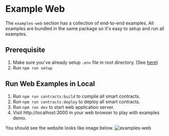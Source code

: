 # Example Web

The `examples-web` section has a collection of end-to-end examples. All examples are bundled in the same package so it's easy to setup and run all examples.

## Prerequisite

1. Make sure you've already setup `.env` file in root directory. (See [here](../README.md#set-up-deployer-key))
2. Run `npm run setup`

## Run Web Examples in Local

1. Run `npm run contracts:build` to compile all smart contracts.
2. Run `npm run contracts:deploy` to deploy all smart contracts.
3. Run `npm run dev` to start web application server.
4. Visit http://localhost:3000 in your web browser to play with examples demo.

You should see the website looks like image below.
![examples-web](/docs/examples-web.png)
